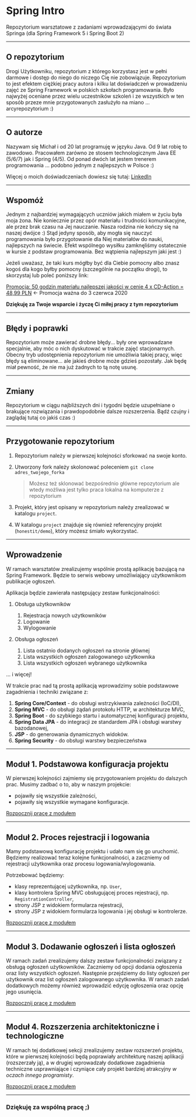 # Spring Intro

Repozytorium warsztatowe z zadaniami wprowadzającymi do świata Springa (dla Spring Framework 5 i Spring Boot 2)

---

## O repozytorium

Drogi Użytkowniku, repozytorium z którego korzystasz jest w pełni darmowe i dostęp do niego do niczego Cię nie zobowiązuje. Repozytorium to jest efektem ciężkiej pracy autora i kilku lat doświadczeń w prowadzeniu zajęć ze Spring Framework w polskich szkołach programowania. Było najwyżej oceniane przez wielu uczestników szkoleń i ze wszystkich w ten sposób przeze mnie przygotowanych zasłużyło na miano ... arcyrepozytorium :)

---

## O autorze

Nazywam się Michał i od 20 lat programuję w języku Java. Od 9 lat robię to zawodowo. Pracowałem zarówno ze stosem technologicznym Java EE (5/6/7) jak i Spring (4/5). Od ponad dwóch lat jestem trenerem programowania ... podobno jednym z najlepszych w Polsce :)

Więcej o moich doświadczeniach dowiesz się tutaj: [LinkedIn](www.linkedin.com/in/michal-kupisinski)

---

## Wspomóż

Jednym z najbardziej wymagających uczniów jakich miałem w życiu była moja żona. Nie koniecznie przez opór materiału i trudności komunikacyjne, ale przez brak czasu na Jej nauczanie. Nasza rodzina nie kończy się na naszej dwójce :) Stąd jedyny sposób, aby mogła się nauczyć programowania było przygotowanie dla Niej materiałów do nauki, najlepszych na świecie. Efekt wspólnego wysiłku zamknęliśmy ostatecznie w kursie z podstaw programowania. Bez wątpienia najlepszym jaki jest :)

Jeżeli uważasz, że taki kurs mógłby być dla Ciebie pomocny albo znasz kogoś dla kogo byłby pomocny (szczególnie na początku drogi), to skorzystaj lub poleć poniższy link:

[Promocja: 50 godzin materiału najlepszej jakości w cenie 4 x CD-Action = 48,99 PLN](https://www.udemy.com/course/programowanie-w-javie-solidne-fundamenty/?couponCode=PROMOCJA-URODZINOWA) <- Promocja ważna do 3 czerwca 2020

**Dziękuję za Twoje wsparcie i życzę Ci miłej pracy z tym repozytorium**

---

## Błędy i poprawki

Repozytorium może zawierać drobne błędy... były one wprowadzane specjalnie, aby móc o nich dyskutować w trakcie zajęć stacjonarnych. Obecny tryb udostępnienia repozytorium nie umożliwia takiej pracy, więc błędy są eliminowane... ale jakieś drobne może gdzieś pozostały. Jak będę miał pewność, że nie ma już żadnych to tą notę usunę.

---

## Zmiany

Repozytorium w ciągu najbliższych dni i tygodni będzie uzupełniane o brakujące rozwiązania i prawdopodobnie dalsze rozszerzenia. Bądź czujny i zaglądaj tutaj co jakiś czas :)

---

## Przygotowanie repozytorium

1. Repozytorium należy w pierwszej kolejności sforkować na swoje konto.
1. Utworzony fork należy skolonować poleceniem `git clone adres_twojego_forka`

   > Możesz też sklonować bezpośrednio główne repozytorium ale wtedy możliwa jest tylko praca lokalna na komputerze z repozytorium
   
1. Projekt, który jest opisany w repozytorium należy zrealizować w katalogu `project`.
1. W katalogu `project` znajduje się również referencyjny projekt (`honestit/demo`), który możesz śmiało wykorzystać.

---

## Wprowadzenie

W ramach warsztatów zrealizujemy wspólnie prostą aplikację bazującą na Spring Framework. Będzie to serwis webowy umożliwiający użytkownikom publikacje ogłoszeń. 

Aplikacja będzie zawierała następujący zestaw funkcjonalności:

1. Obsługa użytkowników
   1. Rejestracja nowych użytkowników
   1. Logowanie
   1. Wylogowanie
   
1. Obsługa ogłoszeń
   1. Lista ostatnio dodanych ogłoszeń na stronie głównej
   1. Lista wszystkich ogłoszeń zalogowanego użytkownika
   1. Lista wszystkich ogłoszeń wybranego użytkownika
   
... i więcej!
   
W trakcie prac nad tą prostą aplikacją wprowadzimy sobie podstawowe zagadnienia i techniki związane z:
1. **Spring Core/Context** - do obsługi wstrzykiwania zależności (IoC/DI),
1. **Spring MVC** - do obsługi żądań protokołu HTTP, w architekturze MVC,
1. **Spring Boot** - do szybkiego startu i automatycznej konfiguracji projektu,
1. **Spring Data JPA** - do integracji ze standardem JPA i obsługi warstwy bazodanowej,
1. **JSP** - do generowania dynamicznych widoków.
1. **Spring Security** - do obsługi warstwy bezpieczeństwa

---

## Moduł 1. Podstawowa konfiguracja projektu

W pierwszej kolejności zajmiemy się przygotowaniem projektu do dalszych prac. Musimy zadbać o to, aby w naszym projekcie:
- pojawiły się wszystkie zależności,
- pojawiły się wszystkie wymagane konfiguracje.

[Rozpocznij pracę z modułem](module_1/README.md)

---

## Moduł 2. Proces rejestracji i logowania

Mamy podstawową konfigurację projektu i udało nam się go uruchomić. Będziemy realizować teraz kolejne funkcjonalności, a zaczniemy od rejestracji użytkownika oraz procesu logowania/wylogowania.

Potrzebować będziemy:
- klasy reprezentującej użytkownika, np. `User`,
- klasy kontrolera Spring MVC obsługującej proces rejestracji, np. `RegistrationController`,
- strony JSP z widokiem formularza rejestracji,
- strony JSP z widokiem formularza logowania i jej obsługi w kontrolerze.

[Rozpocznij pracę z modułem](module_2/README.md)

---

## Moduł 3. Dodawanie ogłoszeń i lista ogłoszeń

W ramach zadań zrealizujemy dalszy zestaw funkcjonalności związany z obsługą ogłoszeń użytkowników. Zaczniemy od opcji dodania ogłoszenia oraz listy wszystkich ogłoszeń. Następnie przejdziemy do listy ogłoszeń per użytkownik oraz list ogłoszeń zalogowanego użytkownika. W ramach zadań dodatkowych możemy również wprowadzić edycję ogłoszenia oraz opcję jego usunięcia.

[Rozpocznij pracę z modułem](module_3/README.md)

---

## Moduł 4. Rozszerzenia architektoniczne i technologiczne

W ramach tej dodatkowej sekcji zrealizujemy zestaw rozszerzeń projektu, które w pierwszej kolejności będą poprawiały architekturę naszej aplikacji (rozszerzały ją), a w drugiej wprowadzały dodatkowe zagadnienia techniczne usprawniające i czyniące cały projekt bardziej atrakcyjny _w oczach innego programisty_.

[Rozpocznij pracę z modułem](module_4/README.md)

---

### Dziękuję za wspólną pracę ;)

